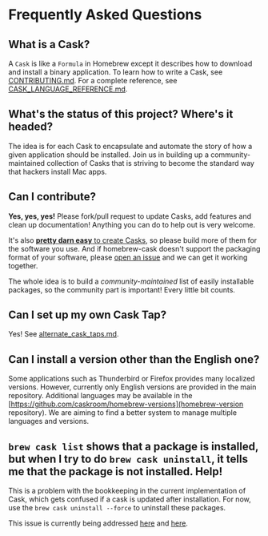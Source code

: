 # Frequently Asked Questions

## What is a Cask?

A `Cask` is like a `Formula` in Homebrew except it describes how to download and install a binary application. To learn how to write a Cask, see [CONTRIBUTING.md](../CONTRIBUTING.md). For a complete reference, see [CASK_LANGUAGE_REFERENCE.md](CASK_LANGUAGE_REFERENCE.md).

## What's the status of this project?  Where's it headed?

The idea is for each Cask to encapsulate and automate the story of how a given application should be installed. Join us in building up a community-maintained collection of Casks that is striving to become the standard way that hackers install Mac apps.

## Can I contribute?

__Yes, yes, yes!__ Please fork/pull request to update Casks, add features and clean up documentation! Anything you can do to help out is very welcome.

It's also [__pretty darn easy__ to create Casks](../CONTRIBUTING.md), so please build more of them for the software you use. And if homebrew-cask doesn't support the packaging format of your software, please [open an issue][feature_request_template] and we can get it working together.

The whole idea is to build a _community-maintained_ list of easily installable packages, so the community part is important! Every little bit counts.

## Can I set up my own Cask Tap?

Yes! See [alternate_cask_taps.md](alternate_cask_taps.md).

## Can I install a version other than the English one?

Some applications such as Thunderbird or Firefox provides many localized versions. However, currently only English versions are provided in the main repository. Additional languages may be available in the [https://github.com/caskroom/homebrew-versions](homebrew-version repository). We are aiming to find a better system to manage multiple languages and versions.

## `brew cask list` shows that a package is installed, but when I try to do `brew cask uninstall`, it tells me that the package is not installed. Help!

This is a problem with the bookkeeping in the current implementation of Cask, which gets confused if a cask is updated after installation. For now, use the `brew cask uninstall --force` to uninstall these packages.

This issue is currently being addressed [here](https://github.com/caskroom/homebrew-cask/issues/4688) and [here](https://github.com/caskroom/homebrew-cask/issues/4678).

[feature_request_template]: https://github.com/caskroom/homebrew-cask/issues/new?title=Feature%20request%3A&body=%23%23%23%20Description%20of%20feature%2Fenhancement%0A%0A%0A%0A%23%23%23%20Justification%0A%0A%0A%0A%23%23%23%20Example%20use%20case%0A%0A%0A%0A
